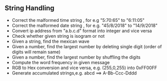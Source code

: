 ## String Handling
* Correct the malformed time string , for e.g "5:70:65" to "6:11:05"
* Correct the malformed date string , for e.g. "45/8/2018" to "14/9/2018"
* Convert ip address from "a.b.c.d" format into integer and vice versa
* Check whether given string is isogram or not
* Given a string, find the mexican wave
* Given a number, find the largest number by deleting single digit (order of digits will remain same)
* Given a number, find the largest number by shuffling the digits
* Compute the word frequency in given message
* RGB to Hex conversion and vice versa, e.g. (255,0,255) into 0xFF00FF
* Generate accumulated strings,e.g. abcd ==> A-Bb-Ccc-Dddd